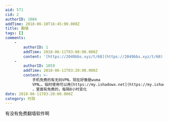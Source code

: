 ```yaml
---
aid: 571
cid: 2
authorID: 1084
addTime: 2018-06-10T16:45:00.000Z
title: 翻墙
tags: []
comments:
    -
        authorID: 1
        addTime: 2018-06-11T03:08:00.000Z
        content: '[https://2049bbs.xyz/t/68](https://2049bbs.xyz/t/68)'
    -
        authorID: 1059
        addTime: 2018-06-11T03:20:00.000Z
        content: >-
            手机免费的有无码VPN，现在好像是wuma
            VPN。。临时使用可以用[https://my.ishadowx.net](https://my.ishadowx.net)
            ，里面有免费的，每隔8小时变化
date: 2018-06-11T03:20:00.000Z
category: 时政
---
```


有没有免费翻墙软件啊
